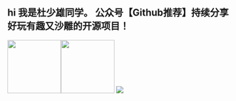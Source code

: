  ## hi 我是杜少雄同学。 公众号【Github推荐】持续分享好玩有趣又沙雕的开源项目！
 
<img height="120px" src="https://github-readme-stats.vercel.app/api?cache_seconds=1800&username=shaoxiongdu&hide_border=false&hide_title=true&show_icons=true&include_all_commits=true&count_private=true&theme=buefy&locale=cn&line_height=20" /><img height="120px" src="https://github-readme-stats.vercel.app/api/top-langs/?hide_title=true&username=shaoxiongdu&hide_border=false&line_height=20&theme=flag-india&layout=compact&locale=cn" />
![](https://github-readme-stats.vercel.app/api/wakatime?username=shaoxiongdu&title=上一周统计)
